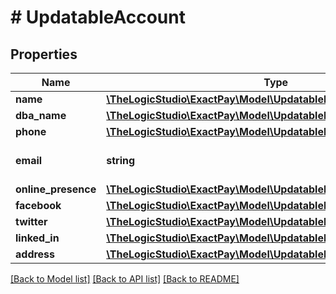 # # UpdatableAccount

## Properties

Name | Type | Description | Notes
------------ | ------------- | ------------- | -------------
**name** | [**\TheLogicStudio\ExactPay\Model\UpdatableBusinessName**](UpdatableBusinessName.md) |  | [optional]
**dba_name** | [**\TheLogicStudio\ExactPay\Model\UpdatableDbaName**](UpdatableDbaName.md) |  | [optional]
**phone** | [**\TheLogicStudio\ExactPay\Model\UpdatableBusinessPhone**](UpdatableBusinessPhone.md) |  | [optional]
**email** | **string** | Contact Email of the Business. | [optional]
**online_presence** | [**\TheLogicStudio\ExactPay\Model\UpdatableBusinessOnlinePresence**](UpdatableBusinessOnlinePresence.md) |  | [optional]
**facebook** | [**\TheLogicStudio\ExactPay\Model\UpdatableBusinessFacebook**](UpdatableBusinessFacebook.md) |  | [optional]
**twitter** | [**\TheLogicStudio\ExactPay\Model\UpdatableBusinessTwitter**](UpdatableBusinessTwitter.md) |  | [optional]
**linked_in** | [**\TheLogicStudio\ExactPay\Model\UpdatableBusinessLinkedIn**](UpdatableBusinessLinkedIn.md) |  | [optional]
**address** | [**\TheLogicStudio\ExactPay\Model\UpdatableMerchantAddress**](UpdatableMerchantAddress.md) |  | [optional]

[[Back to Model list]](../../README.md#models) [[Back to API list]](../../README.md#endpoints) [[Back to README]](../../README.md)
